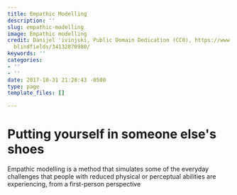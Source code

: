 ```yaml
---
title: Empathic Modelling
description: ''
slug: empathic-modelling
image: Empathic modelling
credit: Danijel 'ivinjski, Public Domain Dedication (CC0), https://www.flickr.com/photos/
  blindfields/34132870980/
keywords: ''
categories:
- ''
- ''
date: 2017-10-31 21:28:43 -0500
type: page
template_files: []

---
```

# Putting yourself in someone else's shoes

Empathic modelling is a method that  simulates some of the everyday challenges that  people with reduced physical or perceptual abilities are experiencing, from a first-person perspective
